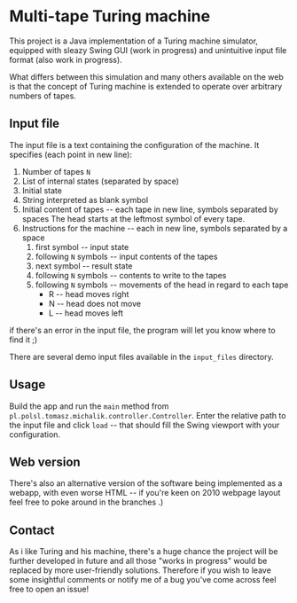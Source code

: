 # Multi-tape Turing machine
This project is a Java implementation of a Turing machine simulator,
equipped with sleazy Swing GUI (work in progress) and 
unintuitive input file format (also work in progress).

What differs between this simulation and many others available on the web
is that the concept of Turing machine is extended to operate over arbitrary numbers of tapes.

## Input file
The input file is a text containing the configuration of the machine. 
It specifies (each point in new line):
1. Number of tapes `N`
2. List of internal states (separated by space)
3. Initial state
4. String interpreted as blank symbol
5. Initial content of tapes -- each tape in new line, symbols separated by spaces
The head starts at the leftmost symbol of every tape.
6. Instructions for the machine -- each in new line, symbols separated by a space
   1. first symbol -- input state
   2. following `N` symbols -- input contents of the tapes
   3. next symbol -- result state
   4. following `N` symbols -- contents to write to the tapes
   5. following `N` symbols -- movements of the head in regard to each tape
      - R -- head moves right
      - N -- head does not move
      - L -- head moves left


if there's an error in the input file, the program will let you know where to find it ;) 

There are several demo input files available in the `input_files` directory. 
## Usage
Build the app and run the `main` method from `pl.polsl.tomasz.michalik.controller.Controller`.
Enter the relative path to the input file and click `load` -- that should fill the Swing viewport with your configuration.



## Web version
There's also an alternative version of the software being implemented as a webapp, with even worse HTML -- if 
you're keen on 2010 webpage layout feel free to poke around in the branches .)

## Contact
As i like Turing and his machine, there's a huge chance the project will be further developed 
in future and all those "works in progress" would be replaced by more user-friendly solutions. 
Therefore if you wish to leave some insightful comments or notify me of a bug you've come across 
feel free to open an issue!